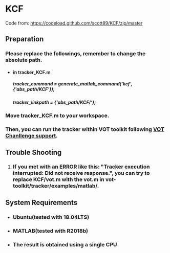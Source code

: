 # KCF

Code from: https://codeload.github.com/scott89/KCF/zip/master



## Preparation

### Please replace the followings, remember to change the absolute path.

- #### in tracker_KCF.m

  ##### tracker_command = generate_matlab_command('kcf', {'abs_path/KCF'});

  ##### tracker_linkpath = {'abs_path/KCF/'};

### Move tracker_KCF.m to your workspace.

### Then, you can run the tracker within VOT toolkit following [VOT Chanllenge support](http://www.votchallenge.net/howto/).



## Trouble Shooting

1. ### If you met with an ERROR like this: "Tracker execution interrupted: Did not receive response.", you can try to replace KCF/vot.m with the vot.m in vot-toolkit/tracker/examples/matlab/.



## System Requirements

- ### Ubuntu(tested with 18.04LTS)

- ### MATLAB(tested with R2018b)

- ### The result is obtained using a single CPU